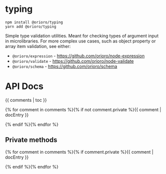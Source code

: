 # typing

```
npm install @orioro/typing
yarn add @orioro/typing
```

Simple type validation utilities. Meant for checking types of argument input
in microlibraries. For more complex use cases, such as object property or array
item validation, see either:
- `@orioro/expression` - https://github.com/orioro/node-expression
- `@orioro/validate` - https://github.com/orioro/node-validate
- `@orioro/schema` - https://github.com/orioro/schema

# API Docs

{{ comments | toc }}

{% for comment in comments %}{% if not comment.private %}{{ comment | docEntry }}

{% endif %}{% endfor %}

## Private methods

{% for comment in comments %}{% if comment.private %}{{ comment | docEntry }}

{% endif %}{% endfor %}